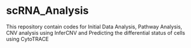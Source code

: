 # scRNA_Analysis
This repository contain codes for Initial Data Analysis, Pathway Analysis, CNV analysis using InferCNV and Predicting the differential status of cells using CytoTRACE 
